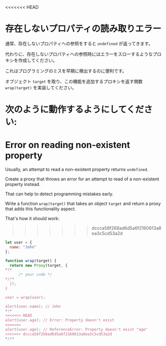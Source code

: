 <<<<<<< HEAD
# 存在しないプロパティの読み取りエラー

通常、存在しないプロパティへの参照をすると `undefined` が返ってきます。

代わりに、存在しないプロパティへの参照時にはエラーをスローするようなプロキシを作成してください。

これはプログラミングのミスを早期に検出するのに便利です。

オブジェクト `target` を取り、この機能を追加するプロキシを返す関数 `wrap(target)` を実装してください。

次のように動作するようにしてください:
=======
# Error on reading non-existent property

Usually, an attempt to read a non-existent property returns `undefined`.

Create a proxy that throws an error for an attempt to read of a non-existent property instead.

That can help to detect programming mistakes early.

Write a function `wrap(target)` that takes an object `target` and return a proxy that adds this functionality aspect.

That's how it should work:
>>>>>>> dccca58f268ad6d5a6f2160613a8ea3c5cd53a2d

```js
let user = {
  name: "John"
};

function wrap(target) {
  return new Proxy(target, {
*!*
      /* your code */
*/!*
  });
}

user = wrap(user);

alert(user.name); // John
*!*
<<<<<<< HEAD
alert(user.age); // Error: Property doesn't exist
=======
alert(user.age); // ReferenceError: Property doesn't exist "age"
>>>>>>> dccca58f268ad6d5a6f2160613a8ea3c5cd53a2d
*/!*
```
